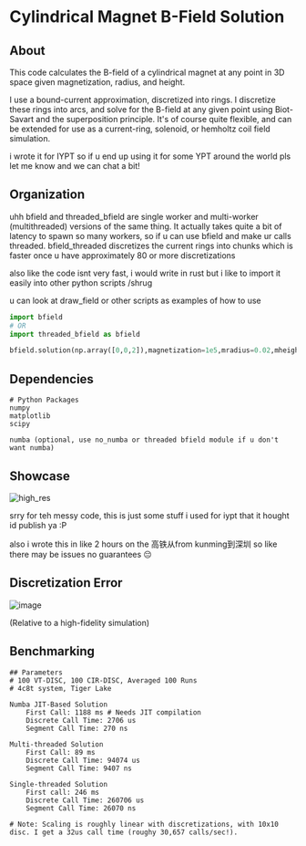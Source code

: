 # Cylindrical Magnet B-Field Solution

## About
This code calculates the B-field of a cylindrical magnet at any point in 3D space given magnetization, radius, and height.

I use a bound-current approximation, discretized into rings. I discretize these rings into arcs, and solve for the B-field at any given point using Biot-Savart and the superposition principle.
It's of course quite flexible, and can be extended for use as a current-ring, solenoid, or hemholtz coil field simulation.

i wrote it for IYPT so if u end up using it for some YPT around the world pls let me know and we can chat a bit!

## Organization
uhh bfield and threaded_bfield are single worker and multi-worker (multithreaded) versions of the same thing.
It actually takes quite a bit of latency to spawn so many workers, so if u can use bfield and make ur calls threaded. bfield_threaded discretizes the current rings into chunks which is faster once u have approximately 80 or more discretizations

also like the code isnt very fast, i would write in rust but i like to import it easily into other python scripts /shrug

u can look at draw_field or other scripts as examples of how to use

```python
import bfield
# OR
import threaded_bfield as bfield

bfield.solution(np.array([0,0,2]),magnetization=1e5,mradius=0.02,mheight=0.01,accuracy=[80,80])
```
## Dependencies
```
# Python Packages
numpy
matplotlib
scipy

numba (optional, use no_numba or threaded bfield module if u don't want numba)
```


## Showcase
![high_res](https://github.com/user-attachments/assets/0909a81f-3f80-4827-82ce-33d3d0b28551)



srry for teh messy code, this is just some stuff i used for iypt that it hought id publish ya :P

also i wrote this in like 2 hours on the 高铁从from kunming到深圳 so like there may be issues no guarantees :pensive:


## Discretization Error
![image](https://github.com/user-attachments/assets/8a0b093c-5b56-4044-a915-937d18978707)

(Relative to a high-fidelity simulation)


## Benchmarking
```
## Parameters
# 100 VT-DISC, 100 CIR-DISC, Averaged 100 Runs
# 4c8t system, Tiger Lake

Numba JIT-Based Solution
	First Call: 1188 ms # Needs JIT compilation
	Discrete Call Time: 2706 us
	Segment Call Time: 270 ns

Multi-threaded Solution
	First Call: 89 ms
	Discrete Call Time: 94074 us
	Segment Call Time: 9407 ns

Single-threaded Solution
	First call: 246 ms
	Discrete Call Time: 260706 us
	Segment Call Time: 26070 ns

# Note: Scaling is roughly linear with discretizations, with 10x10 disc. I get a 32us call time (roughy 30,657 calls/sec!).
```
